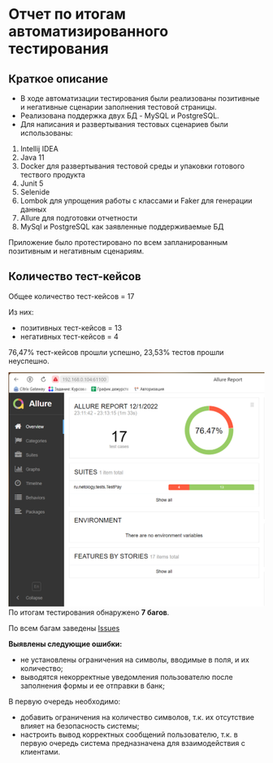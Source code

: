 # Отчет по итогам автоматизированного тестирования

## Краткое описание
- В ходе автоматизации тестирования были реализованы позитивные и негативные сценарии заполнения тестовой страницы.
- Реализована поддержка двух БД - MySQL и PostgreSQL.
- Для написания и развертывания тестовых сценариев были использованы:

1. Intellij IDEA
2. Java 11
3. Docker для развертывания тестовой среды и упаковки готового тествого продукта
4. Junit 5
5. Selenide
6. Lombok для упрощения работы с классами и Faker для генерации данных
7. Allure для подготовки отчетности
8. MySql и PostgreSQL как заявленные поддерживаемые БД

Приложение было протестировано по всем запланированным позитивным и негативным сценариям.

## Количество тест-кейсов
Общее количество тест-кейсов = 17

Из них:

- позитивных тест-кейсов = 13
- негативных тест-кейсов = 4

76,47% тест-кейсов прошли успешно,
23,53% тестов прошли неуспешно.

![img.png](../img.png)
По итогам тестирования обнаружено **7 багов**.

По всем багам заведены [Issues](https://github.com/TATYANA-QA42/Diplom-QA/issues)

**Выявлены следующие ошибки:**

- не установлены ограничения на символы, вводимые в поля, и их количество;
- выводятся некорректные уведомления пользователю после заполнения формы и ее отправки в банк;


В первую очередь необходимо:

- добавить ограничения на количество символов, т.к. их отсутствие влияет на безопасность системы;
- настроить вывод корректных сообщений пользователю, т.к. в первую очередь система предназначена для взаимодействия с клиентами.

